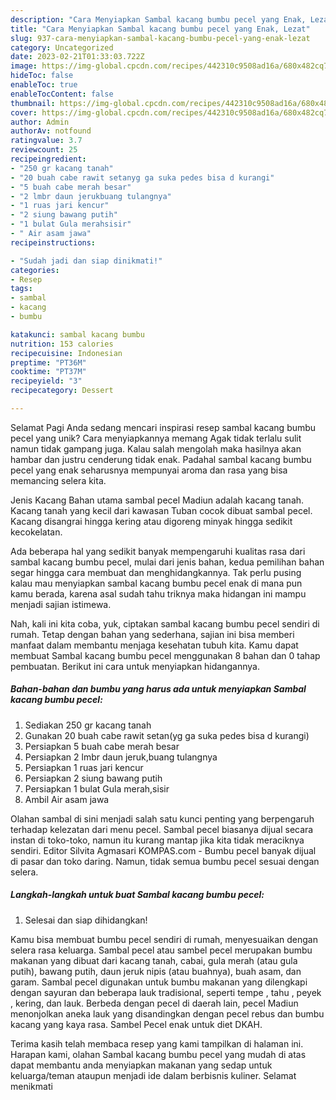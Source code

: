 ```yaml
---
description: "Cara Menyiapkan Sambal kacang bumbu pecel yang Enak, Lezat"
title: "Cara Menyiapkan Sambal kacang bumbu pecel yang Enak, Lezat"
slug: 937-cara-menyiapkan-sambal-kacang-bumbu-pecel-yang-enak-lezat
category: Uncategorized
date: 2023-02-21T01:33:03.722Z
image: https://img-global.cpcdn.com/recipes/442310c9508ad16a/680x482cq70/sambal-kacang-bumbu-pecel-foto-resep-utama.jpg
hideToc: false
enableToc: true
enableTocContent: false
thumbnail: https://img-global.cpcdn.com/recipes/442310c9508ad16a/680x482cq70/sambal-kacang-bumbu-pecel-foto-resep-utama.jpg
cover: https://img-global.cpcdn.com/recipes/442310c9508ad16a/680x482cq70/sambal-kacang-bumbu-pecel-foto-resep-utama.jpg
author: Admin
authorAv: notfound
ratingvalue: 3.7
reviewcount: 25
recipeingredient:
- "250 gr kacang tanah"
- "20 buah cabe rawit setanyg ga suka pedes bisa d kurangi"
- "5 buah cabe merah besar"
- "2 lmbr daun jerukbuang tulangnya"
- "1 ruas jari kencur"
- "2 siung bawang putih"
- "1 bulat Gula merahsisir"
- " Air asam jawa"
recipeinstructions:

- "Sudah jadi dan siap dinikmati!"
categories:
- Resep
tags:
- sambal
- kacang
- bumbu

katakunci: sambal kacang bumbu 
nutrition: 153 calories
recipecuisine: Indonesian
preptime: "PT36M"
cooktime: "PT37M"
recipeyield: "3"
recipecategory: Dessert

---
```



Selamat Pagi Anda sedang mencari inspirasi resep sambal kacang bumbu pecel yang unik? Cara menyiapkannya memang Agak tidak terlalu sulit namun tidak gampang juga. Kalau salah mengolah maka hasilnya akan hambar dan justru cenderung tidak enak. Padahal sambal kacang bumbu pecel yang enak seharusnya mempunyai aroma dan rasa yang bisa memancing selera kita.


Jenis Kacang Bahan utama sambal pecel Madiun adalah kacang tanah. Kacang tanah yang kecil dari kawasan Tuban cocok dibuat sambal pecel. Kacang disangrai hingga kering atau digoreng minyak hingga sedikit kecokelatan.

Ada beberapa hal yang sedikit banyak mempengaruhi kualitas rasa dari sambal kacang bumbu pecel, mulai dari jenis bahan, kedua pemilihan bahan segar hingga cara membuat dan menghidangkannya. Tak perlu pusing kalau mau menyiapkan sambal kacang bumbu pecel enak di mana pun kamu berada, karena asal sudah tahu triknya maka hidangan ini mampu menjadi sajian istimewa.


Nah, kali ini kita coba, yuk, ciptakan sambal kacang bumbu pecel sendiri di rumah. Tetap dengan bahan yang sederhana, sajian ini bisa memberi manfaat dalam membantu menjaga kesehatan tubuh kita. Kamu dapat membuat Sambal kacang bumbu pecel menggunakan 8 bahan dan 0 tahap pembuatan. Berikut ini cara untuk menyiapkan hidangannya.

<!--inarticleads1-->

##### Bahan-bahan dan bumbu yang harus ada untuk menyiapkan Sambal kacang bumbu pecel:

1. Sediakan 250 gr kacang tanah
1. Gunakan 20 buah cabe rawit setan(yg ga suka pedes bisa d kurangi)
1. Persiapkan 5 buah cabe merah besar
1. Persiapkan 2 lmbr daun jeruk,buang tulangnya
1. Persiapkan 1 ruas jari kencur
1. Persiapkan 2 siung bawang putih
1. Persiapkan 1 bulat Gula merah,sisir
1. Ambil  Air asam jawa


Olahan sambal di sini menjadi salah satu kunci penting yang berpengaruh terhadap kelezatan dari menu pecel. Sambal pecel biasanya dijual secara instan di toko-toko, namun itu kurang mantap jika kita tidak meraciknya sendiri. Editor Silvita Agmasari KOMPAS.com - Bumbu pecel banyak dijual di pasar dan toko daring. Namun, tidak semua bumbu pecel sesuai dengan selera. 

<!--inarticleads2-->

##### Langkah-langkah untuk buat Sambal kacang bumbu pecel:


1. Selesai dan siap dihidangkan!

Kamu bisa membuat bumbu pecel sendiri di rumah, menyesuaikan dengan selera rasa keluarga. Sambal pecel atau sambel pecel merupakan bumbu makanan yang dibuat dari kacang tanah, cabai, gula merah (atau gula putih), bawang putih, daun jeruk nipis (atau buahnya), buah asam, dan garam. Sambal pecel digunakan untuk bumbu makanan yang dilengkapi dengan sayuran dan beberapa lauk tradisional, seperti tempe , tahu , peyek , kering, dan lauk. Berbeda dengan pecel di daerah lain, pecel Madiun menonjolkan aneka lauk yang disandingkan dengan pecel rebus dan bumbu kacang yang kaya rasa. Sambel Pecel enak untuk diet DKAH. 

Terima kasih telah membaca resep yang kami tampilkan di halaman ini. Harapan kami, olahan Sambal kacang bumbu pecel yang mudah di atas dapat membantu anda menyiapkan makanan yang sedap untuk keluarga/teman ataupun menjadi ide dalam berbisnis kuliner. Selamat menikmati
